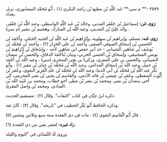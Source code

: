 ٣٥٧٩ -** م سي:** عَبد اللَّهِ بْن مطيع بْن راشد البكري (١) ، أَبُو مُحَمَّد النيسابوري، نزيل بغداد.

**رَوَى عَن:** إسماعيل بْن جَعْفَر المدني، وخالد بْن عَبد اللَّهِ الواسطي، وعبد اللَّه بْن جَعْفَر، والد عَلِيّ بْن المديني، وعبد الله بْن المبارك، وهشيم بْن بشير (م سي) .

**رَوَى عَنه:** مسلم، وإبراهيم بْن سهلوية، وإِبْرَاهِيم بْن عَبد اللَّهِ بْن الجنيد الختلي، وأَحْمَد بْن الحسين بْن إسحاق الصوفي الصغير، وأحمد بْن علي الخزاز (٢) ، وأحمد بْن مُحَمَّد بْن يُوسُف بْن شاهين الشيباني - جد أبي حفص ابن شاهين لأمه - وإِسْحَاق بْن إِبْرَاهِيمَ بْن يونس المنجنيقي، وإسحاق بْن الحسن الحربي، وبيان بْنأَحْمَدَ الدقاق، والحسن بْن سفيان الشيباني، والحسن بن علي المعري، وزكريا بن يحى السجزي (سي) ، وعبد الله بْن أَحْمَد بْن حنبل، وعبد الله بْن إسحاق المدائني، وعبد اللَّه بْن مُحَمَّد بْن حيان بْن مقير (١) ، وأَبُو بَكْر عَبد اللَّهِ بْن مُحَمَّد بْن أَبي الدنيا، وعبد الله بْن مُحَمَّد بْن عَبْدِ الْعَزِيزِ البغوي، وعُمَر بْن أَيُّوبَ السقطي، وعُمَر بْن عِيسَى بْن فائد الآدمي، والقاسم بْن يحيى بْن نصر المخرمي، ابْن أخي سعدان بْن نصر، ومحمد بْن بشر بْن مطر، أخو خطاب، ومحمد بن عُبَيد الله بْن المنادي، ومحمد بْن واصل المقرئ.

ذكره ابنُ حِبَّان فِي كتاب "الثقات". وَقَال (٢) : مستقيم الحديث.

وذكره الحافظ أَبُو بَكْر الخطيب في "تاريخه"، وَقَال (٣) : كَانَ ثقة.

قال أَبُو الْقَاسِم البغوي (٤) : مات فِي ذي القعدة سنة سبع وثلاثين ومئتين (٥) .

**زاد غيره:** لعشر بقين من ذي القعدة (٦) .

وروى لَهُ النَّسَائي في "اليوم والليلة.